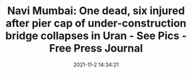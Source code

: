 ---
"title": "Navi Mumbai: One dead, six injured after pier cap of under-construction bridge collapses in Uran - See Pics - Free Press Journal"
"date": "2021-11-2 14:34:21"
"feed_name": "GOOGLENEWSCONSTRUCTION"
"feed_website": "https://news.google.com/search?q=construction%2Bincident&hl=en-US&gl=US&ceid=US:en"
"feed_rss": "https://news.google.com/rss/search?q=construction%2Bincident&hl=en-US&gl=US&ceid=US:en"
"link": "https://www.freepressjournal.in/mumbai/navi-mumbai-one-dead-six-injured-after-pier-cap-of-under-construction-bridge-collapses-in-uran"
"source": "{'href': 'https://www.freepressjournal.in', 'title': 'Free Press Journal'}"
"file": "_posts/2021-1-1-dee0a19648013944dc79abf347da9b4fe31521df.md"
"accident": "1"
"drilling": "0"
"dead": "1"
"injured": "6"
"arrested": "0"
"place": "uran"
"where": "road site"
"causes": "collapse"
"place_uri": "http://en.wikipedia.org/wiki/Uran"
---